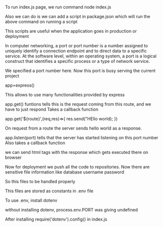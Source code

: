 To run index.js page, we run command node index.js

Also we can do is we can add a script in package.json which will run the above command on running a script

This scripts are useful when the application goes in production or deployment

In computer networking, a port or port number is a number assigned to uniquely identify a connection endpoint and to direct data to a specific service. At the software level, within an operating system, a port is a logical construct that identifies a specific process or a type of network service.

We specified a port number here. Now this port is busy serving the current project

app=express()

This allows to use many functionalities provided by express

app.get() funtions tells this is the request coming from this route, and we have to just respond
Takes a callback function

app.get('${route}',(req,res)=>{
    res.send("HEllo world);
})

On request from a route the server sends hello world as a response.

app.listen(port) tells that the server has started listening on this port number
Also takes a callback function

we can send html tags with the response which gets executed there on browser

Now for deployment we push all the code to repositories. 
Now there are sensitive file information like database username password

So this files to be handled properly

This files are stored as constants in .env file

To use .env, install dotenv

without installing dotenv, process.env.PORT was giving undefined

After installing
require('dotenv').config() in index.js
